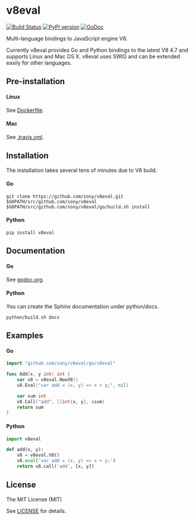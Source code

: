 # v8eval

[![Build Status](https://travis-ci.org/sony/v8eval.svg)](https://travis-ci.org/sony/v8eval)
[![PyPI version](https://badge.fury.io/py/v8eval.svg)](http://badge.fury.io/py/v8eval)
[![GoDoc](https://godoc.org/github.com/sony/v8eval/go/v8eval?status.png)](http://godoc.org/github.com/sony/v8eval/go/v8eval)

Multi-language bindings to JavaScript engine V8.

Currently v8eval provides Go and Python bindings to the latest V8 4.7 and supports Linux and Mac OS X.
v8eval uses SWIG and can be extended easily for other languages.

## Pre-installation

#### Linux

See [Dockerfile](https://github.com/sony/v8eval/blob/master/Dockerfile).

#### Mac

See [.travis.yml](https://github.com/sony/v8eval/blob/master/.travis.yml).

## Installation

The installation takes several tens of minutes due to V8 build.

#### Go

```
git clone https://github.com/sony/v8eval.git $GOPATH/src/github.com/sony/v8eval
$GOPATH/src/github.com/sony/v8eval/go/build.sh install
```

#### Python

```
pip install v8eval
```

## Documentation

#### Go

See [godoc.org](http://godoc.org/github.com/sony/v8eval/go/v8eval).

#### Python

You can create the Sphinx documentation under python/docs.

```
python/build.sh docs
```

## Examples

#### Go

```go
import "github.com/sony/v8eval/go/v8eval"

func Add(x, y int) int {
	var v8 = v8eval.NewV8()
	v8.Eval("var add = (x, y) => x + y;", nil)

	var sum int
	v8.Call("add", []int{x, y}, &sum)
	return sum
}
```

#### Python

```python
import v8eval

def add(x, y):
    v8 = v8eval.V8()
    v8.eval('var add = (x, y) => x + y;')
    return v8.call('add', [x, y])
```

## License

The MIT License (MIT)

See [LICENSE](https://github.com/sony/v8eval/blob/master/LICENSE) for details.
